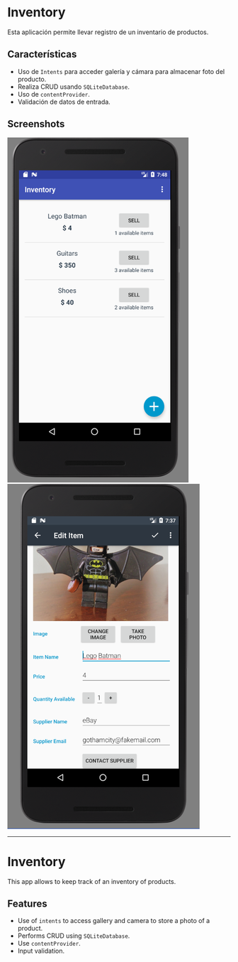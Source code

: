 # Inventory

Esta aplicación permite llevar registro de un inventario de productos. 

## Características

- Uso de `Intents` para acceder galería y cámara para almacenar foto del producto.
- Realiza CRUD usando `SQLiteDatabase`.
- Uso de `contentProvider`.
- Validación de datos de entrada.

## Screenshots

![](screenshots/screenshot1.png)
![](screenshots/screenshot2.png)

<hr>

# Inventory

This app allows to keep track of an inventory of products.

## Features

- Use of `intents` to access gallery and camera to store a photo of a product.
- Performs CRUD using `SQLiteDatabase`.
- Use `contentProvider`.
- Input validation.
